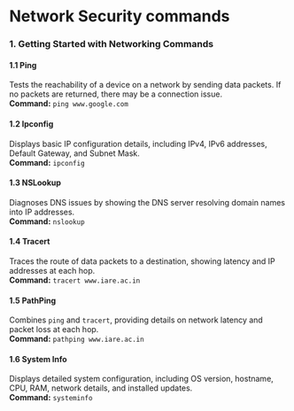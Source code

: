# Network Security commands
### 1. Getting Started with Networking Commands  

#### 1.1 **Ping**  
Tests the reachability of a device on a network by sending data packets. If no packets are returned, there may be a connection issue.  
**Command:** `ping www.google.com`  

#### 1.2 **Ipconfig**  
Displays basic IP configuration details, including IPv4, IPv6 addresses, Default Gateway, and Subnet Mask.  
**Command:** `ipconfig`  

#### 1.3 **NSLookup**  
Diagnoses DNS issues by showing the DNS server resolving domain names into IP addresses.  
**Command:** `nslookup`  

#### 1.4 **Tracert**  
Traces the route of data packets to a destination, showing latency and IP addresses at each hop.  
**Command:** `tracert www.iare.ac.in`  

#### 1.5 **PathPing**  
Combines `ping` and `tracert`, providing details on network latency and packet loss at each hop.  
**Command:** `pathping www.iare.ac.in`  

#### 1.6 **System Info**  
Displays detailed system configuration, including OS version, hostname, CPU, RAM, network details, and installed updates.  
**Command:** `systeminfo`  
